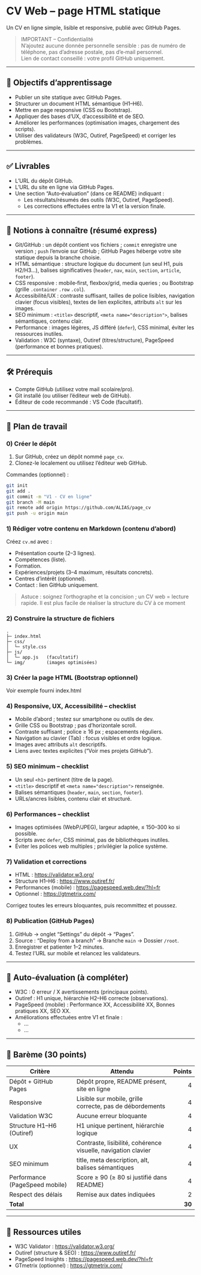 # CV Web – page HTML statique

Un CV en ligne simple, lisible et responsive, publié avec GitHub Pages.

> IMPORTANT – Confidentialité  
> N’ajoutez aucune donnée personnelle sensible : pas de numéro de téléphone, pas d’adresse postale, pas d’e‑mail personnel.  
> Lien de contact conseillé : votre profil GitHub uniquement.

---

## 🎯 Objectifs d’apprentissage

- Publier un site statique avec GitHub Pages.
- Structurer un document HTML sémantique (H1–H6).
- Mettre en page responsive (CSS ou Bootstrap).
- Appliquer des bases d’UX, d’accessibilité et de SEO.
- Améliorer les performances (optimisation images, chargement des scripts).
- Utiliser des validateurs (W3C, Outiref, PageSpeed) et corriger les problèmes.

---

## ✅ Livrables

- L’URL du dépôt GitHub.
- L’URL du site en ligne via GitHub Pages.
- Une section “Auto‑évaluation” (dans ce README) indiquant :
  - Les résultats/résumés des outils (W3C, Outiref, PageSpeed).
  - Les corrections effectuées entre la V1 et la version finale.

---

## 🧭 Notions à connaître (résumé express)

- Git/GitHub : un dépôt contient vos fichiers ; `commit` enregistre une version ; `push` l’envoie sur GitHub ; GitHub Pages héberge votre site statique depuis la branche choisie.
- HTML sémantique : structure logique du document (un seul H1, puis H2/H3…), balises significatives (`header`, `nav`, `main`, `section`, `article`, `footer`).
- CSS responsive : mobile‑first, flexbox/grid, media queries ; ou Bootstrap (grille `.container` `.row` `.col`).
- Accessibilité/UX : contraste suffisant, tailles de police lisibles, navigation clavier (focus visibles), textes de lien explicites, attributs `alt` sur les images.
- SEO minimum : `<title>` descriptif, `<meta name="description">`, balises sémantiques, contenu clair.
- Performance : images légères, JS différé (`defer`), CSS minimal, éviter les ressources inutiles.
- Validation : W3C (syntaxe), Outiref (titres/structure), PageSpeed (performance et bonnes pratiques).

---

## 🛠️ Prérequis

- Compte GitHub (utilisez votre mail scolaire/pro).
- Git installé (ou utiliser l’éditeur web de GitHub).
- Éditeur de code recommandé : VS Code (facultatif).

---

## 🚀 Plan de travail

### 0) Créer le dépôt

1. Sur GitHub, créez un dépôt nommé `page_cv`.  
2. Clonez-le localement ou utilisez l’éditeur web GitHub.

Commandes (optionnel) :
```bash
git init
git add .
git commit -m "V1 - CV en ligne"
git branch -M main
git remote add origin https://github.com/ALIAS/page_cv
git push -u origin main
```

### 1) Rédiger votre contenu en Markdown (contenu d’abord)

Créez `cv.md` avec :
- Présentation courte (2–3 lignes).
- Compétences (liste).
- Formation.
- Expériences/projets (3–4 maximum, résultats concrets).
- Centres d’intérêt (optionnel).
- Contact : lien GitHub uniquement.

> Astuce : soignez l’orthographe et la concision ; un CV web = lecture rapide. Il est plus facile de réaliser la structure du CV à ce moment


### 2) Construire la structure de fichiers

```
.
├─ index.html
├─ css/
│  └─ style.css
├─ js/
│  └─ app.js   (facultatif)
└─ img/        (images optimisées)
```

### 3) Créer la page HTML (Bootstrap optionnel)

Voir exemple fourni index.html

### 4) Responsive, UX, Accessibilité – checklist

- Mobile d’abord ; testez sur smartphone ou outils de dev.
- Grille CSS ou Bootstrap ; pas d’horizontale scroll.
- Contraste suffisant ; police ≥ 16 px ; espacements réguliers.
- Navigation au clavier (Tab) : focus visibles et ordre logique.
- Images avec attributs `alt` descriptifs.
- Liens avec textes explicites (“Voir mes projets GitHub”).

### 5) SEO minimum – checklist

- Un seul `<h1>` pertinent (titre de la page).
- `<title>` descriptif et `<meta name="description">` renseignée.
- Balises sémantiques (`header`, `main`, `section`, `footer`).
- URLs/ancres lisibles, contenu clair et structuré.

### 6) Performances – checklist

- Images optimisées (WebP/JPEG), largeur adaptée, ≤ 150–300 ko si possible.
- Scripts avec `defer`, CSS minimal, pas de bibliothèques inutiles.
- Éviter les polices web multiples ; privilégier la police système.

### 7) Validation et corrections

- HTML : https://validator.w3.org/  
- Structure H1–H6 : https://www.outiref.fr/  
- Performances (mobile) : https://pagespeed.web.dev/?hl=fr  
- Optionnel : https://gtmetrix.com/

Corrigez toutes les erreurs bloquantes, puis recommittez et poussez.

### 8) Publication (GitHub Pages)

1. GitHub → onglet “Settings” du dépôt → “Pages”.  
2. Source : “Deploy from a branch” → Branche `main` → Dossier `/root`.  
3. Enregistrer et patienter 1–2 minutes.  
4. Testez l’URL sur mobile et relancez les validateurs.

---

## 🧪 Auto‑évaluation (à compléter)

- W3C : 0 erreur / X avertissements (principaux points).
- Outiref : H1 unique, hiérarchie H2–H6 correcte (observations).
- PageSpeed (mobile) : Performance XX, Accessibilité XX, Bonnes pratiques XX, SEO XX.
- Améliorations effectuées entre V1 et finale :
  - …
  - …

---


## 🧮 Barème (30 points)

| Critère | Attendu | Points |
|---|---|---:|
| Dépôt + GitHub Pages | Dépôt propre, README présent, site en ligne | 4 |
| Responsive | Lisible sur mobile, grille correcte, pas de débordements | 4 |
| Validation W3C | Aucune erreur bloquante | 4 |
| Structure H1–H6 (Outiref) | H1 unique pertinent, hiérarchie logique | 4 |
| UX | Contraste, lisibilité, cohérence visuelle, navigation clavier | 4 |
| SEO minimum | title, meta description, alt, balises sémantiques | 4 |
| Performance (PageSpeed mobile) | Score ≥ 90 (≥ 80 si justifié dans README) | 4 |
| Respect des délais | Remise aux dates indiquées | 2 |
| **Total** |  | **30** |

---

## 🔗 Ressources utiles

- W3C Validator : https://validator.w3.org/
- Outiref (structure & SEO) : https://www.outiref.fr/
- PageSpeed Insights : https://pagespeed.web.dev/?hl=fr
- GTmetrix (optionnel) : https://gtmetrix.com/

